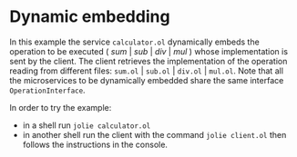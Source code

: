 # Dynamic embedding
In this example the service `calculator.ol` dynamically embeds the operation to be executed ( _sum_ | _sub_ | _div_ | _mul_ ) whose implementation is sent by the client. The client retrieves the implementation of the operation reading from different files: `sum.ol` | `sub.ol` | `div.ol` | `mul.ol`. Note that all the microservices to be dynamically embedded share the same interface `OperationInterface`.

In order to try the example:
- in a shell run `jolie calculator.ol`
- in another shell run the client with the command `jolie client.ol` then follows the instructions in the console.